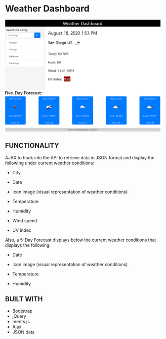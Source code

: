 # Weather Dashboard

![APP DEMO](wea_dash_two.png)

## FUNCTIONALITY

 AJAX to hook into the API to retrieve data in JSON format and display the following under current weather conditions:

* City

* Date

* Icon image (visual representation of weather conditions)

* Temperature

* Humidity

* Wind speed

* UV index

Also, a 5-Day Forecast displays below the current weather conditions that displays the following:

* Date

* Icon image (visual representation of weather conditions)

* Temperature

* Humidity

## BUILT WITH

* Bootstrap
* jQuery
* ments.js
* Ajax
* JSON data
